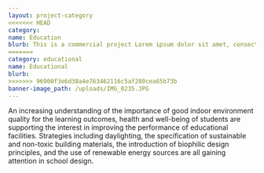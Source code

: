 ```yaml
---
layout: project-category
<<<<<<< HEAD
category:
name: Education
blurb: This is a commercial project Lorem ipsum dolor sit amet, consectetur adipisicing elit, sed do eiusmod tempor incididunt ut labore et dolore magna aliqua.
=======
category: educational
name: Educational
blurb:
>>>>>>> 96900f3e6d38a4e763462116c5af280cea65b73b
banner-image_path: /uploads/IMG_0235.JPG
---
```



An increasing understanding of the importance of good indoor environment quality for the learning outcomes, health and well-being of students are supporting the interest in improving the performance of educational facilities. Strategies including daylighting, the specification of sustainable and non-toxic building materials, the introduction of biophilic design principles, and the use of renewable energy sources are all gaining attention in school design.